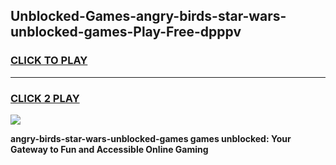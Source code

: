
## Unblocked-Games-angry-birds-star-wars-unblocked-games-Play-Free-dpppv
<h3>
<a href="https://premium76.site?title=angry-birds-star-wars-unblocked-games&ref=15A">CLICK TO PLAY</a></h3>
<hr>

<h3>
<a href="https://premium76.site?title=angry-birds-star-wars-unblocked-games&ref=15A">CLICK 2 PLAY</a>
  
</h3>

<a href="https://premium76.site?title=angry-birds-star-wars-unblocked-games&ref=15A"><img src="https://clearcache.store/games.png"></a>


**angry-birds-star-wars-unblocked-games games unblocked: Your Gateway to Fun and Accessible Online Gaming**
